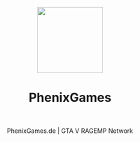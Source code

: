 <p align="center"> 
  <img src="https://blackdayz.de/img/pg_logo" width="150"/> 
</p>

<h1 align="center"><strong>PhenixGames</strong></h1>

<br>
<p align="center">PhenixGames.de | GTA V RAGEMP Network</p>
